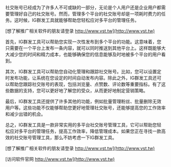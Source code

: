 社交账号已经成为了许多人不可或缺的一部分，无论是个人用户还是企业用户都需要管理好自己的社交账号。然而，管理多个平台的社交账号却是一项耗时费力的任务。这时候，IG群发工具就能够帮助您轻松应对多平台的管理任务。

[想了解推广相关软件的朋友请登录 http://www.vst.tw](http://www.vst.tw)

首先，IG群发工具可以帮助您实现一次性发布到多个平台的功能。这意味着，您只需要在一个平台上发布一条内容，就可以同时推送到其他平台上。这样既能够大大减少您的时间和精力成本，也能够确保您的信息能够及时地被多个平台的用户看到。

其次，IG群发工具可以帮助您自动化管理和跟踪社交账号。比如，您可以设置定时发布功能，让系统在您设定的时间自动发布内容。除此之外，IG群发工具还可以帮助您跟踪社交账号的表现，包括浏览量、点赞数、评论数等重要指标。有了这些数据的支持，您可以更好地了解您的受众，从而更好地制定营销策略。

最后，IG群发工具还提供了许多其他的功能，例如批量管理粉丝、批量删除无效用户等。这些功能不仅能够帮助您更好地管理社交账号，还能够提高您的工作效率和减少出错的机会。

总之，IG群发工具是一款非常实用的多平台社交账号管理工具，它可以帮助您轻松应对多平台的管理任务，提高工作效率，降低管理成本。如果您正在寻找一款高效的社交账号管理工具，那么不妨考虑一下IG群发工具。

[想了解推广相关软件的朋友请登录 http://www.vst.tw](http://www.vst.tw)


[访问软件官网 http://www.vst.tw](http://www.vst.tw)
